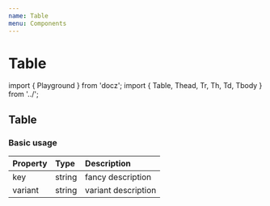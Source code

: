 ```yaml
---
name: Table
menu: Components
---
```


# Table

import { Playground } from 'docz'; import { Table, Thead, Tr, Th, Td, Tbody } from '../';

## Table

### Basic usage

| Property | Type | Description |
| :--- | :--- | :--- |
| key | string | fancy description |
| variant | string | variant description |

